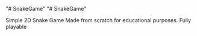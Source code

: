 "# SnakeGame" 
"# SnakeGame" 

Simple 2D Snake Game
Made from scratch for educational purposes. Fully playable
